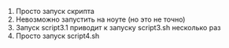 1. Просто запуск скрипта
2. Невозможно запустить на ноуте (но это не точно)
3. Запуск script3.1 приводит к запуску script3.sh несколько раз 
4. Просто запуск script4.sh
